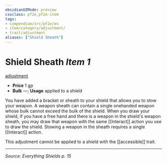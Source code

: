 ```yaml
---
obsidianUIMode: preview
cssclass: pf2e,pf2e-item
tags:
- compendium/src/pf2e/es
- item/category/adjustment/
- trait/adjustment
aliases: ["Shield Sheath"]
---
```

# Shield Sheath *Item 1*  
[adjustment](adjustment-lotgb.md)  

- **Price** 1 gp
- **Bulk** —; **Usage** applied to a shield

You have added a bracket or sheath to your shield that allows you to stow your weapon. A weapon sheath can contain a single onehanded weapon whose bulk cannot exceed the bulk of the shield. When you draw your shield, if you have a free hand and there is a weapon in the shield's weapon sheath, you may draw that weapon with the same [[Interact]] action you use to draw the shield. Stowing a weapon in the sheath requires a single [[Interact]] action.

This adjustment cannot be applied to a shield with the [[accessible]] trait.

---
*Source: Everything Shields p. 15*